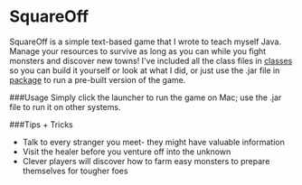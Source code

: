 # SquareOff

SquareOff is a simple text-based game that I wrote to teach myself Java. Manage your resources to survive as long as you can while you fight monsters and discover new towns! I've included all the class files in [classes](https://github.com/RobGeada/SquareOff/tree/master/classes) so you can build it yourself or look at what I did, or just use the .jar file in [package](https://github.com/RobGeada/SquareOff/tree/master/package) to run a pre-built version of the game.

###Usage
Simply click the launcher to run the game on Mac; use the .jar file to run it on other systems.

###Tips + Tricks
* Talk to every stranger you meet- they might have valuable information
* Visit the healer before you venture off into the unknown
* Clever players will discover how to farm easy monsters to prepare themselves for tougher foes

